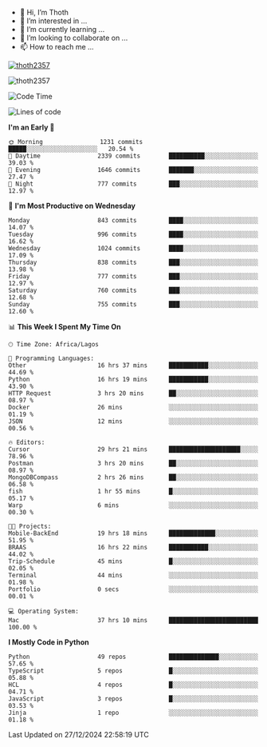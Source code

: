 <!---
thoth2357/thoth2357 is a ✨ special ✨ repository because its `README.md` (this file) appears on your GitHub profile.
You can click the Preview link to take a look at your changes.
--->

- 👋 Hi, I’m Thoth
- 👀 I’m interested in ...
- 🌱 I’m currently learning ...
- 💞️ I’m looking to collaborate on ...
- 📫 How to reach me ...


<p align="left"> <a href="https://github.com/ryo-ma/github-profile-trophy"><img src="https://github-profile-trophy.vercel.app/?username=thoth2357&theme=gruvbox&no-bg=true&no-frame=false&title=MultiLanguage,Commits,Repositories,Stars,Followers,PullRequest,Reviews,Issues" alt="thoth2357" /></a> </p>

<p align="left"> <img src="https://komarev.com/ghpvc/?username=thoth2357&label=Profile%20views&color=0e75b6&style=flat" alt="thoth2357" /> </p>

<!--START_SECTION:waka-->
![Code Time](http://img.shields.io/badge/Code%20Time-3%2C522%20hrs%2033%20mins-blue)

![Lines of code](https://img.shields.io/badge/From%20Hello%20World%20I%27ve%20Written-30.6%20million%20lines%20of%20code-blue)

**I'm an Early 🐤** 

```text
🌞 Morning                1231 commits        █████░░░░░░░░░░░░░░░░░░░░   20.54 % 
🌆 Daytime                2339 commits        ██████████░░░░░░░░░░░░░░░   39.03 % 
🌃 Evening                1646 commits        ███████░░░░░░░░░░░░░░░░░░   27.47 % 
🌙 Night                  777 commits         ███░░░░░░░░░░░░░░░░░░░░░░   12.97 % 
```
📅 **I'm Most Productive on Wednesday** 

```text
Monday                   843 commits         ████░░░░░░░░░░░░░░░░░░░░░   14.07 % 
Tuesday                  996 commits         ████░░░░░░░░░░░░░░░░░░░░░   16.62 % 
Wednesday                1024 commits        ████░░░░░░░░░░░░░░░░░░░░░   17.09 % 
Thursday                 838 commits         ███░░░░░░░░░░░░░░░░░░░░░░   13.98 % 
Friday                   777 commits         ███░░░░░░░░░░░░░░░░░░░░░░   12.97 % 
Saturday                 760 commits         ███░░░░░░░░░░░░░░░░░░░░░░   12.68 % 
Sunday                   755 commits         ███░░░░░░░░░░░░░░░░░░░░░░   12.60 % 
```


📊 **This Week I Spent My Time On** 

```text
🕑︎ Time Zone: Africa/Lagos

💬 Programming Languages: 
Other                    16 hrs 37 mins      ███████████░░░░░░░░░░░░░░   44.69 % 
Python                   16 hrs 19 mins      ███████████░░░░░░░░░░░░░░   43.90 % 
HTTP Request             3 hrs 20 mins       ██░░░░░░░░░░░░░░░░░░░░░░░   08.97 % 
Docker                   26 mins             ░░░░░░░░░░░░░░░░░░░░░░░░░   01.19 % 
JSON                     12 mins             ░░░░░░░░░░░░░░░░░░░░░░░░░   00.56 % 

🔥 Editors: 
Cursor                   29 hrs 21 mins      ████████████████████░░░░░   78.96 % 
Postman                  3 hrs 20 mins       ██░░░░░░░░░░░░░░░░░░░░░░░   08.97 % 
MongoDBCompass           2 hrs 26 mins       ██░░░░░░░░░░░░░░░░░░░░░░░   06.58 % 
fish                     1 hr 55 mins        █░░░░░░░░░░░░░░░░░░░░░░░░   05.17 % 
Warp                     6 mins              ░░░░░░░░░░░░░░░░░░░░░░░░░   00.30 % 

🐱‍💻 Projects: 
Mobile-BackEnd           19 hrs 18 mins      █████████████░░░░░░░░░░░░   51.95 % 
BRAAS                    16 hrs 22 mins      ███████████░░░░░░░░░░░░░░   44.02 % 
Trip-Schedule            45 mins             █░░░░░░░░░░░░░░░░░░░░░░░░   02.05 % 
Terminal                 44 mins             ░░░░░░░░░░░░░░░░░░░░░░░░░   01.98 % 
Portfolio                0 secs              ░░░░░░░░░░░░░░░░░░░░░░░░░   00.01 % 

💻 Operating System: 
Mac                      37 hrs 10 mins      █████████████████████████   100.00 % 
```

**I Mostly Code in Python** 

```text
Python                   49 repos            ██████████████░░░░░░░░░░░   57.65 % 
TypeScript               5 repos             █░░░░░░░░░░░░░░░░░░░░░░░░   05.88 % 
HCL                      4 repos             █░░░░░░░░░░░░░░░░░░░░░░░░   04.71 % 
JavaScript               3 repos             █░░░░░░░░░░░░░░░░░░░░░░░░   03.53 % 
Jinja                    1 repo              ░░░░░░░░░░░░░░░░░░░░░░░░░   01.18 % 
```




 Last Updated on 27/12/2024 22:58:19 UTC
<!--END_SECTION:waka-->
<!--![](http://github-profile-summary-cards.vercel.app/api/cards/profile-details?username=thoth2357&theme=2077)

![](http://github-profile-summary-cards.vercel.app/api/cards/stats?username=thoth2357&theme=2077)![](http://github-profile-summary-cards.vercel.app/api/cards/productive-time?username=thoth2357&theme=2077&utcOffset=8) -->
